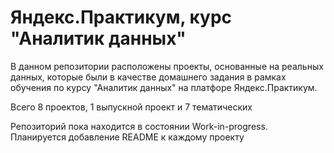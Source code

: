 # Яндекс.Практикум, курс "Аналитик данных"

В данном репозитории расположены проекты, основанные на реальных данных, которые были в качестве домашнего задания в рамках обучения по курсу "Аналитик данных" на платфоре Яндекс.Практикум.  

Всего 8 проектов, 1 выпускной проект и 7 тематических

Репозиторий пока находится в состоянии Work-in-progress.
Планируется добавление README к каждому проекту
